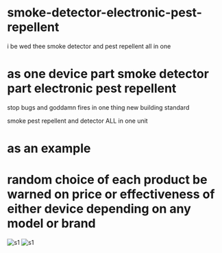 # smoke-detector-electronic-pest-repellent
i be wed thee smoke detector and pest repellent all in one


# as one device part smoke detector part electronic pest repellent

stop bugs and goddamn fires in one thing new building standard

smoke pest repellent and detector ALL in one unit

# as an example
# random choice of each product be warned on price or effectiveness of either device depending on any model or brand
![s1](https://raw.githubusercontent.com/c4pt000/smoke-detector-electronic-pest-repellent/main/Screenshot_20220327-175046-691.png)
![s1](https://raw.githubusercontent.com/c4pt000/smoke-detector-electronic-pest-repellent/main/Screenshot_20220327-175538-865~5.png)
